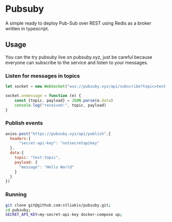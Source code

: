 # Pubsuby 

A simple ready to deploy Pub-Sub over REST using Redis as a broker written in typescript. 

## Usage

You can the try pubsuby live on pubsuby.xyz, just be careful because everyone can subscribe to
the service and listen to your messages.

### Listen for messages in topics
```javascript
let socket = new WebSocket("wss://pubsuby.xyz/api/subscribe?topic=test-topic");

socket.onmessage = function (e) {
    const {topic, payload} = JSON.parse(e.data)
    console.log("received:", topic, payload)
}
```

### Publish events
```javascript
axios.post("https://pubsuby.xyz/api/publish",{
  headers:{
      "secret-api-key": "notsecretapikey"
  },
  data:{
    topic: "test-topic",
    payload: {
      "message": "Hello World"
    }
  }
})
```

### Running

```bash
git clone git@github.com:stliakis/pubsuby.git;
cd pubsuby;
SECRET_API_KEY=my-secret-api-key docker-compose up;
```
